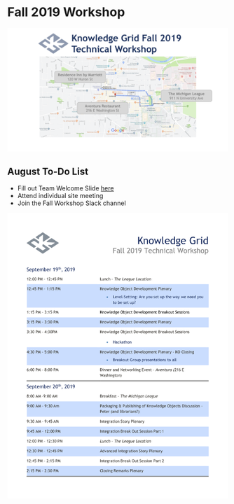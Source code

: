 # Fall 2019 Workshop

![Image](./assets/img/workshopLocations.png)

## August To-Do List
- Fill out Team Welcome Slide [here](https://drive.google.com/open?id=1u4u-ELkoiYibKTRmsMQNoQwRHDRcP4KQ3CV8w_3DRQs)
- Attend individual site meeting
- Join the Fall Workshop Slack channel

![Image](./assets/img/workshopAgenda.png)

